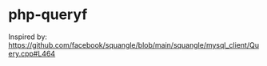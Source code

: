 # php-queryf

Inspired by: <https://github.com/facebook/squangle/blob/main/squangle/mysql_client/Query.cpp#L464>
